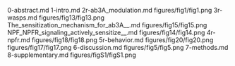 0-abstract.md
1-intro.md
2r-ab3A_modulation.md
figures/fig1/fig1.png
3r-wasps.md
figures/fig13/fig13.png
The_sensitization_mechanism_for_ab3A__.md
figures/fig15/fig15.png
NPF_NPFR_signaling_actively_sensitize__.md
figures/fig14/fig14.png
4r-npfr.md
figures/fig18/fig18.png
5r-behavior.md
figures/fig20/fig20.png
figures/fig17/fig17.png
6-discussion.md
figures/fig5/fig5.png
7-methods.md
8-supplementary.md
figures/figS1/figS1.png